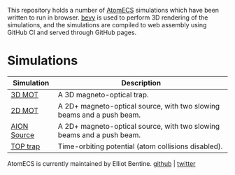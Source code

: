 
This repository holds a number of [AtomECS](https://github.com/TeamAtomECS/AtomECS) simulations which have been written to run in browser.
[bevy](https://bevyengine.org/) is used to perform 3D rendering of the simulations, and the simulations are compiled to web assembly using GitHub CI and served through GitHub pages.

# Simulations

| Simulation        |  Description                         |
|-------------------|--------------------------------------|
| [3D MOT](https://teamatomecs.github.io/AtomECSDemos/3d_mot.html) | A 3D magneto-optical trap. |
| [2D MOT](https://teamatomecs.github.io/AtomECSDemos/2d_mot.html) | A 2D+ magneto-optical source, with two slowing beams and a push beam. |
| [AION Source](https://teamatomecs.github.io/AtomECSDemos/aion_source.html) | A 2D+ magneto-optical source, with two slowing beams and a push beam. |
| [TOP trap](https://teamatomecs.github.io/AtomECSDemos/top_trap.html) | Time-orbiting potential (atom collisions disabled). |


AtomECS is currently maintained by Elliot Bentine. [github](https://github.com/ElliotB256) | [twitter](https://twitter.com/drbentine)